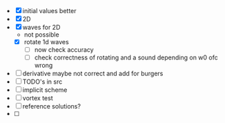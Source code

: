 - [x] initial values better
- [x] 2D
- [x] waves for 2D
  - not possible
  - [x] rotate 1d waves
    - [ ] now check accuracy
    - [ ] check correctness of rotating and a sound depending on w0 ofc wrong
- [ ] derivative maybe not correct and add for burgers
- [ ] TODO's in src
- [ ] implicit scheme
- [ ] vortex test
- [ ] reference solutions?
- [ ] 